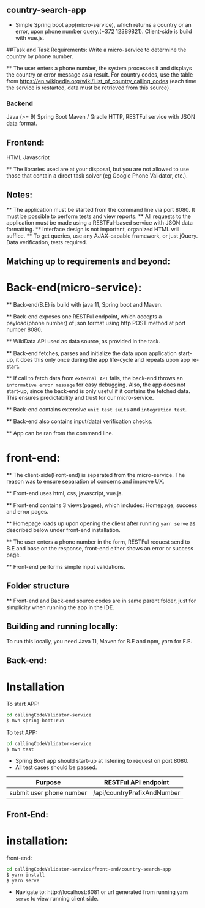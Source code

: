 ##  country-search-app
* Simple Spring boot app(micro-service), which returns a country or an error, upon phone number query.(+372 12389821). Client-side is build with vue.js. 

##Task and Task Requirements:
Write a micro-service to determine the country by phone number.

** The user enters a phone number, the system processes it and displays the country or error message as a result.
For country codes, use the table from https://en.wikipedia.org/wiki/List_of_country_calling_codes 
(each time the service is restarted, data must be retrieved from this source).

### Backend
Java (>= 9)
Spring Boot
Maven / Gradle
HTTP, RESTFul service with JSON data format. 

## Frontend:
HTML
Javascript 

 ** The libraries used are at your disposal, but you are not allowed to use those that contain a direct task solver (eg Google Phone Validator, etc.).
 
## Notes:
** The application must be started from the command line via port 8080. It must be possible to perform tests and view reports. 
** All requests to the application must be made using a RESTFul-based service with JSON data formatting.
** Interface design is not important, organized HTML will suffice.
** To get queries, use any AJAX-capable framework, or just jQuery. Data verification, tests required.


##  Matching up to requirements and beyond:

# Back-end(micro-service):
**  Back-end(B.E) is build with java 11, Spring boot and  Maven.

**  Back-end exposes one RESTFul endpoint, which accepts a payload(phone number) of json format using http POST method at port number 8080.

**  WikiData API used as data source, as provided in the task. 

**  Back-end fetches, parses and initialize the data upon application start-up, it does this only once during the app life-cycle and repeats upon app re-start.

**  If call to fetch data from `external API` fails, the back-end throws an `informative error message` for easy debugging. Also, the app does not start-up,
 since the back-end is only useful if it contains the fetched data. This ensures predictability and trust for our micro-service. 
 
** Back-end contains extensive `unit test suits` and `integration test`.

** Back-end also contains input(data) verification checks.

** App can be ran from the command line.
 
# front-end:
 
** The client-side(Front-end) is separated from the micro-service. The reason was to ensure separation of concerns and improve UX.

** Front-end uses html, css, javascript, vue.js.

** Front-end contains 3 views(pages), which includes: Homepage, success and error pages.

** Homepage loads up upon opening the client after running `yarn serve` as described below under front-end installation.

** The user enters a phone number in the form, RESTFul request send to B.E and base on the response, front-end either shows an error or success page.

** Front-end performs simple input validations.

## Folder structure
** Front-end and Back-end source codes are in same parent folder, just for simplicity when running the app in the IDE.


## Building and running locally:
To run this locally, you need Java 11, Maven for B.E and npm, yarn for F.E.

## Back-end:

# Installation

To start APP: 
```sh
cd callingCodeValidator-service
$ mvn spring-boot:run
```
To test APP: 
```sh
cd callingCodeValidator-service
$ mvn test
```
* Spring Boot app should start-up at listening to request on port 8080.
* All test cases should be passed.

| Purpose | RESTFul API endpoint
| - | -
| submit user phone number | /api/countryPrefixAndNumber


## Front-End:

# installation:

front-end:
```sh
cd callingCodeValidator-service/front-end/country-search-app
$ yarn install
$ yarn serve
```

* Navigate to: http://localhost:8081 or url generated from running `yarn serve` to view  running client side.



